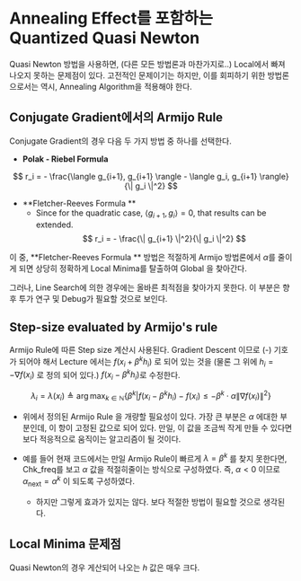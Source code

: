 Annealing Effect를 포함하는 Quantized Quasi Newton 
====

Quasi Newton 방법을 사용하면,  (다른 모든 방법론과 마찬가지로..) Local에서 빠져나오지 못하는 문제점이 있다.  고전적인 문제이기는 하지만, 이를 회피하기 위한 방법론으로서는 역시, Annealing Algorithm을 적용해야 한다. 

## Conjugate Gradient에서의 Armijo Rule
Conjugate Gradient의 경우 다음 두 가지 방법 중 하나를 선택한다.

- **Polak - Riebel Formula**

$$
r_i = - \frac{\langle g_{i+1}, g_{i+1} \rangle - \langle g_i, g_{i+1} \rangle}{\| g_i \|^2}
$$

- **Fletcher-Reeves Formula **
   - Since for the quadratic case, $\langle g_{i+1}, g_{i} \rangle = 0$, that results can be extended.
$$
r_i = - \frac{\| g_{i+1} \|^2}{\| g_i \|^2}
$$

이 중,  **Fletcher-Reeves Formula ** 방법은 적절하게 Armijo 방법론에서 $\alpha$를 줄이게 되면 상당히 정확하게 Local Minima를 탈출하여 Global 을 찾아간다.

그러나, Line Search에 의한 경우에는  올바른 최적점을 찾아가지 못한다. 이 부분은 향후 투가 연구 및 Debug가 필요할 것으로 보인다.



## Step-size evaluated by Armijo's rule

Armijo Rule에 따른 Step size 계산시 사용된다.  Gradient Descent 이므로 (-) 기호가 되어야 해서 Lecture 에서는 $f(x_i + \beta^k h_i)$ 로 되어 있는 것을 (물론 그 위에 $h_i = -\nabla f(x_i)$ 로 정의 되어 있다.) $f(x_i - \beta^k h_i)$로 수정한다.

$$
\lambda_i = \lambda(x_i) \triangleq \arg \max_{k \in \mathbb{N}}  \{ \beta^k | f(x_i - \beta^k h_i) - f(x_i) \leq -\beta^k \cdot \alpha \| \nabla f(x_i) \|^2 \}
$$

 - 위에서 정의된 Armijo Rule 을 개량할 필요성이 있다. 가장 큰 부분은 $\alpha$ 에대한 부분인데, 이 항이 고정된 값으로 되어 있다. 만일, 이 값을 조금씩 작게 만들 수 있다면 보다 적응적으로 움직이는 알고리즘이 될 것이다.

 - 예를 들어 현재 코드에서는 만일 Armijo Rule이 빠르게 $\lambda = \beta^k$ 를 찾지 못한다면, Chk_freq를 보고 $\alpha$ 값을 적절히줄이는 방식으로 구성하였다. 즉, $\alpha<0$ 이므로 $\alpha_{\text{next}}  = \alpha^k$ 이 되도록 구성하였다.
    - 하지만 그렇게 효과가 있지는 않다. 보다 적절한 방법이 필요할 것으로 생각된다.




## Local Minima 문제점

Quasi Newton의 경우 게산되어 나오는 $h$ 값은 매우 크다. 


